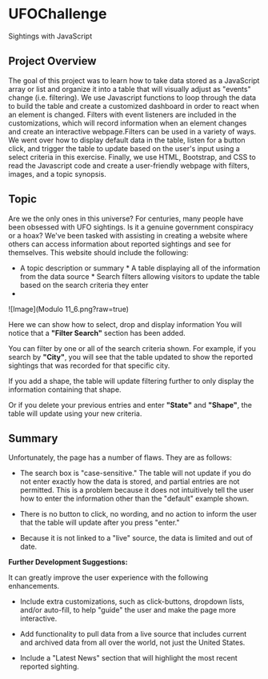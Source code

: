 # UFOChallenge
Sightings with JavaScript

## Project Overview
The goal of this project was to learn how to take data stored as a JavaScript array or list and organize it into a table that will visually adjust as "events" change (i.e. filtering). We use Javascript functions to loop through the data to build the table and create a customized dashboard in order to react when an element is changed. Filters with event listeners are included in the customizations, which will record information when an element changes and create an interactive webpage.Filters can be used in a variety of ways. We went over how to display default data in the table, listen for a button click, and trigger the table to update based on the user's input using a select criteria in this exercise. Finally, we use HTML, Bootstrap, and CSS to read the Javascript code and create a user-friendly webpage with filters, images, and a topic synopsis.

## Topic
Are we the only ones in this universe? For centuries, many people have been obsessed with UFO sightings. Is it a genuine government conspiracy or a hoax? We've been tasked with assisting in creating a website where others can access information about reported sightings and see for themselves. This website should include the following:

* A topic description or summary * A table displaying all of the information from the data source * Search filters allowing visitors to update the table based on the search criteria they enter
* 
![Image](Modulo 11_6.png?raw=true)

Here we can show how to select, drop and display information
You will notice that a **"Filter Search"** section has been added. 

You can filter by one or all of the search criteria shown. For example, if you search by **"City"**, you will see that the table updated to show the reported sightings that was recorded for that specific city.

If you add a shape, the table will update filtering further to only display the information containing that shape.


Or if you delete your previous entries and enter **"State"** and **"Shape"**, the table will update using your new criteria.


## Summary
Unfortunately, the page has a number of flaws. They are as follows:

* The search box is "case-sensitive." The table will not update if you do not enter exactly how the data is stored, and partial entries are not permitted. This is a problem because it does not intuitively tell the user how to enter the information other than the "default" example shown.

* There is no button to click, no wording, and no action to inform the user that the table will update after you press "enter."

* Because it is not linked to a "live" source, the data is limited and out of date.

**Further Development Suggestions:**

It can greatly improve the user experience with the following enhancements.

* Include extra customizations, such as click-buttons, dropdown lists, and/or auto-fill, to help "guide" the user and make the page more interactive.

* Add functionality to pull data from a live source that includes current and archived data from all over the world, not just the United States.

* Include a "Latest News" section that will highlight the most recent reported sighting.
